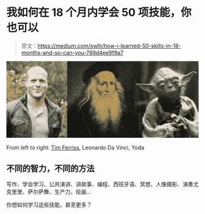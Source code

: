 # 我如何在 18 个月内学会 50 项技能，你也可以

> 原文：<https://medium.com/swlh/how-i-learned-50-skills-in-18-months-and-so-can-you-789d4ee9f9a7>

![](img/1f0c70db43f40caab6b45b59559d2d32.png)

From left to right: [Tim Ferriss](https://medium.com/u/56d3bc91794f?source=post_page-----789d4ee9f9a7--------------------------------), Leonardo Da Vinci, Yoda

## 不同的智力，不同的方法

写作、学会学习、公共演讲、讲故事、编程、西班牙语、冥想、人像摄影、演奏尤克里里、萨尔萨舞、生产力、绘画…

你想如何学习这些技能，甚至更多？